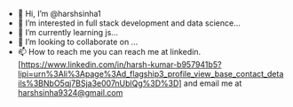 - 👋 Hi, I’m @harshsinha1
- 👀 I’m interested in full stack development and data science...
- 🌱 I’m currently learning js...
- 💞️ I’m looking to collaborate on ...
- 📫 How to reach me you can reach me at linkedin. [https://www.linkedin.com/in/harsh-kumar-b957941b5?lipi=urn%3Ali%3Apage%3Ad_flagship3_profile_view_base_contact_details%3BNbO5qj7BSja3e007nUblQg%3D%3D]
  and email me at harshsinha9324@gmail.com
<!---
harshsinha1/harshsinha1 is a ✨ special ✨ repository because its `README.md` (this file) appears on your GitHub profile.
You can click the Preview link to take a look at your changes.
--->
